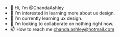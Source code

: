 - 👋 Hi, I’m @ChandaAshley
- 👀 I’m interested in learning more about ux design.
- 🌱 I’m currently learning ux design.
- 💞️ I’m looking to collaborate on nothing right now.
- 📫 How to reach me chanda.ashley@hotmail.com

<!---
ChandaAshley/ChandaAshley is a ✨ special ✨ repository because its `README.md` (this file) appears on your GitHub profile.
You can click the Preview link to take a look at your changes.
--->
